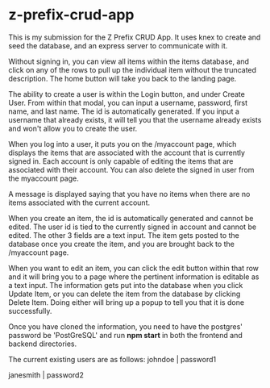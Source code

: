 # z-prefix-crud-app
This is my submission for the Z Prefix CRUD App. It uses knex to create and seed the database, and an express server to communicate with it.

Without signing in, you can view all items within the items database, and click on any of the rows to pull up the individual item without the truncated description. The home button will take you back to the landing page.

The ability to create a user is within the Login button, and under Create User. From within that modal, you can input a username, password, first name, and last name. The id is automatically generated. If you input a username that already exists, it will tell you that the username already exists and won't allow you to create the user.

When you log into a user, it puts you on the /myaccount page, which displays the items that are associated with the account that is currently signed in. Each account is only capable of editing the items that are associated with their account.
  You can also delete the signed in user from the myaccount page.

A message is displayed saying that you have no items when there are no items associated with the current account.

When you create an item, the id is automatically generated and cannot be edited. The user id is tied to the currently signed in account and cannot be edited. The other 3 fields are a text input. The item gets posted to the database once you create the item, and you are brought back to the /myaccount page.

When you want to edit an item, you can click the edit button within that row and it will bring you to a page where the pertinent information is editable as a text input. The information gets put into the database when you click Update Item, or you can delete the item from the database by clicking Delete Item. Doing either will bring up a popup to tell you that it is done successfully.


Once you have cloned the information, you need to have the postgres' password be 'PostGreSQL' and run **npm start** in both the frontend and backend directories.


The current existing users are as follows:
johndoe | password1

janesmith | password2
